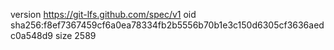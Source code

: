 version https://git-lfs.github.com/spec/v1
oid sha256:f8ef7367459cf6a0ea78334fb2b5556b70b1e3c150d6305cf3636aedc0a548d9
size 2589
